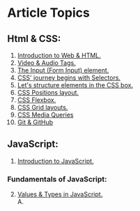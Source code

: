 # Article Topics
## Html & CSS:
1. [Introduction to Web & HTML.](https://ansariyasirarfat.hashnode.dev/introduction-to-web-html)
2. [Video & Audio Tags.](https://ansariyasirarfat.hashnode.dev/video-audio-tags)
3. [The Input (Form Input) element.](https://ansariyasirarfat.hashnode.dev/the-input-form-input-element)
4. [CSS' journey begins with Selectors.](https://ansariyasirarfat.hashnode.dev/css-journey-begins-with-selectors)
5. [Let's structure elements in the CSS box.](https://ansariyasirarfat.hashnode.dev/lets-structure-elements-in-the-css-box)
6. [CSS Positions layout.](https://ansariyasirarfat.hashnode.dev/our-next-stop-is-the-css-positions-layout)
7. [CSS Flexbox.](https://ansariyasirarfat.hashnode.dev/css-flexbox-more-flexible-than-positions)
8. [CSS Grid layouts.](https://ansariyasirarfat.hashnode.dev/css-grid-layouts)
9. [CSS Media Queries](https://ansariyasirarfat.hashnode.dev/basic-of-css-media-queries)
10. [Git & GitHub](https://ansariyasirarfat.hashnode.dev/guide-to-git-github)


## JavaScript:
1. [Introduction to JavaScript.](https://ansariyasirarfat.hashnode.dev/introduction-to-javascript)
### Fundamentals of JavaScript:
2. [Values & Types in JavaScript.](https://ansariyasirarfat.hashnode.dev/discovering-the-art-of-values-types-in-javascript) <br/>
A.[]()<br/>
<!-- B.[]()<br/>
C.[]()<br/>

3. []()
[]()
[]()
[]()
[]()
[]()
[]()
[]() -->
